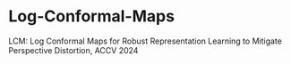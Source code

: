 # Log-Conformal-Maps
LCM: Log Conformal Maps for Robust Representation Learning to Mitigate Perspective Distortion, ACCV 2024

